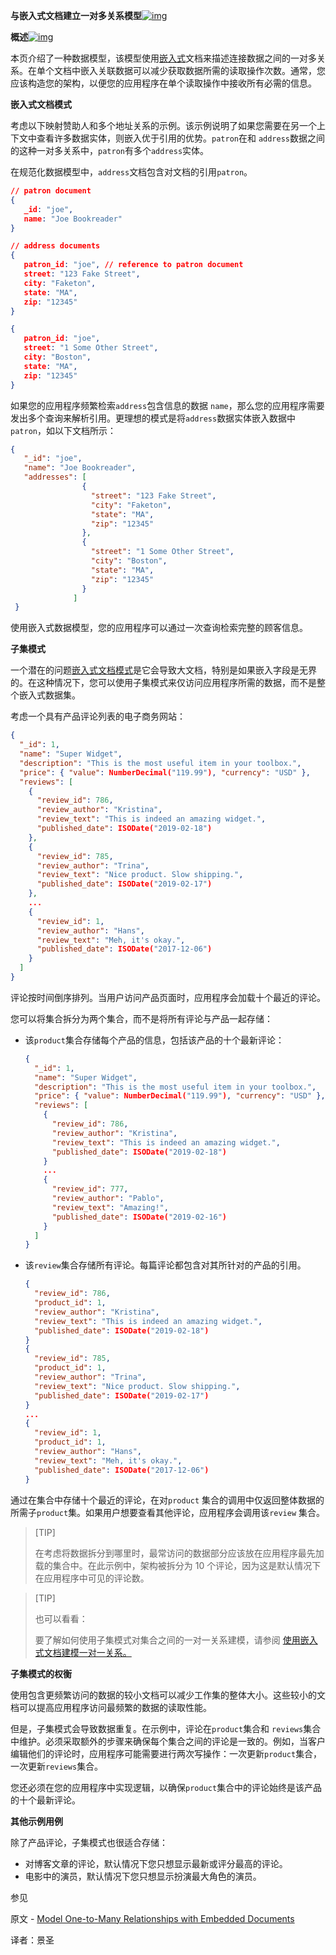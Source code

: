 **与嵌入式文档建立一对多关系模型**[![img](https://www.mongodb.com/docs/manual/assets/link.svg)](https://www.mongodb.com/docs/manual/tutorial/model-embedded-one-to-many-relationships-between-documents/#model-one-to-many-relationships-with-embedded-documents)

**概述**[![img](https://www.mongodb.com/docs/manual/assets/link.svg)](https://www.mongodb.com/docs/manual/tutorial/model-embedded-one-to-many-relationships-between-documents/#overview)

本页介绍了一种数据模型，该模型使用[嵌入式](https://www.mongodb.com/docs/manual/core/data-model-design/#std-label-data-modeling-embedding)文档来描述连接数据之间的一对多关系。在单个文档中嵌入关联数据可以减少获取数据所需的读取操作次数。通常，您应该构造您的架构，以便您的应用程序在单个读取操作中接收所有必需的信息。

**嵌入式文档模式**

考虑以下映射赞助人和多个地址关系的示例。该示例说明了如果您需要在另一个上下文中查看许多数据实体，则嵌入优于引用的优势。`patron`在和 `address`数据之间的这种一对多关系中，`patron`有多个`address`实体。

在规范化数据模型中，`address`文档包含对文档的引用`patron`。

```json
// patron document
{
   _id: "joe",
   name: "Joe Bookreader"
}

// address documents
{
   patron_id: "joe", // reference to patron document
   street: "123 Fake Street",
   city: "Faketon",
   state: "MA",
   zip: "12345"
}

{
   patron_id: "joe",
   street: "1 Some Other Street",
   city: "Boston",
   state: "MA",
   zip: "12345"
}
```

如果您的应用程序频繁检索`address`包含信息的数据 `name`，那么您的应用程序需要发出多个查询来解析引用。更理想的模式是将`address`数据实体嵌入数据中`patron`，如以下文档所示：

```json
{
   "_id": "joe",
   "name": "Joe Bookreader",
   "addresses": [
                {
                  "street": "123 Fake Street",
                  "city": "Faketon",
                  "state": "MA",
                  "zip": "12345"
                },
                {
                  "street": "1 Some Other Street",
                  "city": "Boston",
                  "state": "MA",
                  "zip": "12345"
                }
              ]
 }
```

使用嵌入式数据模型，您的应用程序可以通过一次查询检索完整的顾客信息。

**子集模式**

一个潜在的问题[嵌入式文档模式](https://www.mongodb.com/docs/manual/tutorial/model-embedded-one-to-many-relationships-between-documents/#std-label-one-to-many-embedded-document-pattern)是它会导致大文档，特别是如果嵌入字段是无界的。在这种情况下，您可以使用子集模式来仅访问应用程序所需的数据，而不是整个嵌入式数据集。

考虑一个具有产品评论列表的电子商务网站：

```json
{
  "_id": 1,
  "name": "Super Widget",
  "description": "This is the most useful item in your toolbox.",
  "price": { "value": NumberDecimal("119.99"), "currency": "USD" },
  "reviews": [
    {
      "review_id": 786,
      "review_author": "Kristina",
      "review_text": "This is indeed an amazing widget.",
      "published_date": ISODate("2019-02-18")
    },
    {
      "review_id": 785,
      "review_author": "Trina",
      "review_text": "Nice product. Slow shipping.",
      "published_date": ISODate("2019-02-17")
    },
    ...
    {
      "review_id": 1,
      "review_author": "Hans",
      "review_text": "Meh, it's okay.",
      "published_date": ISODate("2017-12-06")
    }
  ]
}
```

评论按时间倒序排列。当用户访问产品页面时，应用程序会加载十个最近的评论。

您可以将集合拆分为两个集合，而不是将所有评论与产品一起存储：

- 该`product`集合存储每个产品的信息，包括该产品的十个最新评论：

  ```json
  {
    "_id": 1,
    "name": "Super Widget",
    "description": "This is the most useful item in your toolbox.",
    "price": { "value": NumberDecimal("119.99"), "currency": "USD" },
    "reviews": [
      {
        "review_id": 786,
        "review_author": "Kristina",
        "review_text": "This is indeed an amazing widget.",
        "published_date": ISODate("2019-02-18")
      }
      ...
      {
        "review_id": 777,
        "review_author": "Pablo",
        "review_text": "Amazing!",
        "published_date": ISODate("2019-02-16")
      }
    ]
  }
  ```

- 该`review`集合存储所有评论。每篇评论都包含对其所针对的产品的引用。

  ```json
  {
    "review_id": 786,
    "product_id": 1,
    "review_author": "Kristina",
    "review_text": "This is indeed an amazing widget.",
    "published_date": ISODate("2019-02-18")
  }
  {
    "review_id": 785,
    "product_id": 1,
    "review_author": "Trina",
    "review_text": "Nice product. Slow shipping.",
    "published_date": ISODate("2019-02-17")
  }
  ...
  {
    "review_id": 1,
    "product_id": 1,
    "review_author": "Hans",
    "review_text": "Meh, it's okay.",
    "published_date": ISODate("2017-12-06")
  }
  ```

通过在集合中存储十个最近的评论，在对`product` 集合的调用中仅返回整体数据的所需子`product`集。如果用户想要查看其他评论，应用程序会调用该`review` 集合。

>[TIP]
>
>在考虑将数据拆分到哪里时，最常访问的数据部分应该放在应用程序最先加载的集合中。在此示例中，架构被拆分为 10 个评论，因为这是默认情况下在应用程序中可见的评论数。

>[TIP]
>
>也可以看看：
>
>要了解如何使用子集模式对集合之间的一对一关系建模，请参阅 [使用嵌入式文档建模一对一关系。](https://www.mongodb.com/docs/manual/tutorial/model-embedded-one-to-one-relationships-between-documents/#std-label-data-modeling-example-one-to-one)

**子集模式的权衡**

使用包含更频繁访问的数据的较小文档可以减少工作集的整体大小。这些较小的文档可以提高应用程序访问最频繁的数据的读取性能。

但是，子集模式会导致数据重复。在示例中，评论在`product`集合和 `reviews`集合中维护。必须采取额外的步骤来确保每个集合之间的评论是一致的。例如，当客户编辑他们的评论时，应用程序可能需要进行两次写操作：一次更新`product`集合，一次更新`reviews`集合。

您还必须在您的应用程序中实现逻辑，以确保`product`集合中的评论始终是该产品的十个最新评论。

**其他示例用例**

除了产品评论，子集模式也很适合存储：

- 对博客文章的评论，默认情况下您只想显示最新或评分最高的评论。
- 电影中的演员，默认情况下您只想显示扮演最大角色的演员。

 参见

原文 - [Model One-to-Many Relationships with Embedded Documents]( https://docs.mongodb.com/manual/tutorial/model-embedded-one-to-many-relationships-between-documents/ )

译者：景圣
